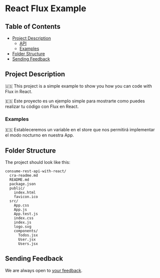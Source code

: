 # React Flux Example 

## Table of Contents

- [Project Description](#project-description)
  - [API](#api)
  - [Examples](#examples)
- [Folder Structure](#folder-structure)
- [Sending Feedback](#sending-feedback)

## Project Description

🇺🇸 This project is a simple example to show you how you can code with Flux in React.

🇪🇸 Este proyecto es un ejemplo simple para mostrarte como puedes realizar tu código con Flux en React.

### Examples

🇪🇸 Estableceremos un variable en el store que nos permitirá implementar el modo nocturno en nuestra App. 

## Folder Structure

The project should look like this:

```
consume-rest-api-with-react/
  cra-readme.md
  README.md
  package.json
  public/
    index.html
    favicon.ico
  src/
    App.css
    App.js
    App.test.js
    index.css
    index.js
    logo.svg
    components/
      Todos.jsx
      User.jsx
      Users.jsx
```





## Sending Feedback

We are always open to [your feedback](https://chocobar.net).